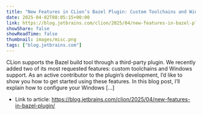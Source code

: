 ```yaml
---
title: "New Features in CLion’s Bazel Plugin: Custom Toolchains and Windows Support"
date: 2025-04-02T08:05:15+00:00
link: https://blog.jetbrains.com/clion/2025/04/new-features-in-bazel-plugin/
showShare: false
showReadTime: false
thumbnail: images/misc.png
tags: ["blog.jetbrains.com"]
---
```

CLion supports the Bazel build tool through a third-party plugin. We recently added two of its most requested features: custom toolchains and Windows support. As an active contributor to the plugin’s development, I’d like to show you how to get started using these features. In this blog post, I’ll explain how to configure your Windows […]

- Link to article: https://blog.jetbrains.com/clion/2025/04/new-features-in-bazel-plugin/
